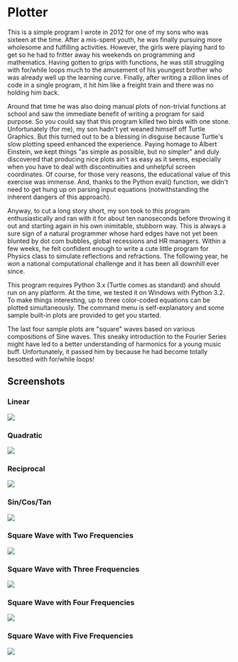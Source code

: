# Plotter

This is a simple program I wrote in 2012 for one of my sons who was sixteen at the time. After a mis-spent youth, he was finally pursuing more wholesome and fulfilling activities. However, the girls were playing hard to get so he had to fritter away his weekends on programming and mathematics. Having gotten to grips with functions, he was still struggling with for/while loops much to the amusement of his youngest brother who was already well up the learning curve. Finally, after writing a zillion lines of code in a single program, it hit him like a freight train and there was no holding him back. 

Around that time he was also doing manual plots of non-trivial functions at school and saw the immediate benefit of writing a program for said purpose. So you could say that this program killed two birds with one stone. Unfortunately (for me), my son hadn't yet weaned himself off Turtle Graphics. But this turned out to be a blessing in disguise because Turtle's slow plotting speed enhanced the experience. Paying homage to Albert Einstein, we kept things "as simple as possible, but no simpler" and duly discovered that producing nice plots ain't as easy as it seems, especially when you have to deal with discontinuities and unhelpful screen coordinates. Of course, for those very reasons, the educational value of this exercise was immense. And, thanks to the Python eval() function, we didn't need to get hung up on parsing input equations (notwithstanding the inherent dangers of this approach).

Anyway, to cut a long story short, my son took to this program enthusiastically and ran with it for about ten nanoseconds before throwing it out and starting again in his own inimitable, stubborn way. This is always a sure sign of a natural programmer whose hard edges have not yet been blunted by dot com bubbles, global recessions and HR managers. Within a few weeks, he felt confident enough to write a cute little program for Physics class to simulate reflections and refractions. The following year, he won a national computational challenge and it has been all downhill ever since.

This program requires Python 3.x (Turtle comes as standard) and should run on any platform. At the time, we tested it on Windows with Python 3.2. To make things interesting, up to three color-coded equations can be plotted simultaneously. The command menu is self-explanatory and some sample built-in plots are provided to get you started.

The last four sample plots are "square" waves based on various compositions of Sine waves. This sneaky introduction to the Fourier Series might have led to a better understanding of harmonics for a young music buff. Unfortunately, it passed him by because he had become totally besotted with for/while loops!    

## Screenshots

### Linear

![](/Linear.jpg)

### Quadratic

![](/Quadratic.jpg)

### Reciprocal

![](/Reciprocal.jpg)

### Sin/Cos/Tan

![](/SinCosTan.jpg)

### Square Wave with Two Frequencies

![](/SquareWave2.jpg)

### Square Wave with Three Frequencies

![](/SquareWave3.jpg)

### Square Wave with Four Frequencies

![](/SquareWave4.jpg)

### Square Wave with Five Frequencies

![](/SquareWave5.jpg)
